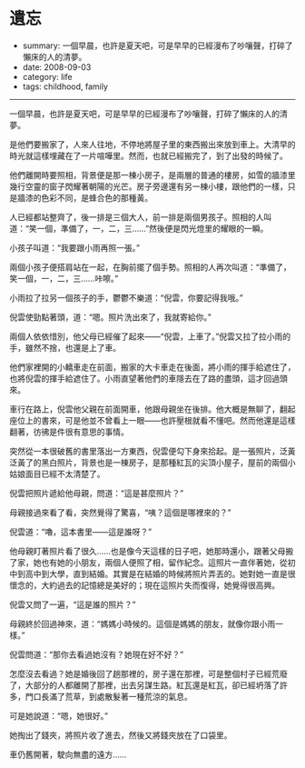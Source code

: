 # 遺忘

- summary: 一個早晨，也許是夏天吧，可是早早的已經漫布了吵嚷聲，打碎了懶床的人的清夢。
- date: 2008-09-03
- category: life
- tags: childhood, family

---------------


一個早晨，也許是夏天吧，可是早早的已經漫布了吵嚷聲，打碎了懶床的人的清夢。

是他們要搬家了，人來人往地，不停地將屋子里的東西搬出來放到車上。大清早的時光就這樣埋藏在了一片喧嘩里。然而，也就已經搬完了，到了出發的時候了。

他們離開時要照相，背景便是那一棟小房子，是兩層的普通的樓房，如雪的牆漆里幾行空靈的窗子閃耀著朝陽的光芒。房子旁邊還有另一棟小樓，跟他們的一樣，只是牆漆的色彩不同，是蜂合色的那種黃。

人已經都站整齊了，後一排是三個大人，前一排是兩個男孩子。照相的人叫道：“笑一個，準備了，一，二，三……”然後便是閃光燈里的耀眼的一瞬。

小孩子叫道：“我要跟小雨再照一張。”

兩個小孩子便搭肩站在一起，在胸前擺了個手勢。照相的人再次叫道：“準備了，笑一個，一，二，三……咔嚓。”

小雨拉了拉另一個孩子的手，鬱鬱不樂道：“倪雲，你要記得我哦。”

倪雲使勁點著頭，道：“嗯。照片洗出來了，我就寄給你。”

兩個人依依惜別，他父母已經催了起來——“倪雲，上車了。”倪雲又拉了拉小雨的手，雖然不捨，也還是上了車。

他們家裡開的小轎車走在前面，搬家的大卡車走在後面，將小雨的揮手給遮住了，也將倪雲的揮手給遮住了。小雨直望著他們的車隱去在了路的盡頭，這才回過頭來。

車行在路上，倪雲他父親在前面開車，他跟母親坐在後排。他大概是無聊了，翻起座位上的書來，可是他並不曾看上一眼——也許壓根就看不懂吧。然而他還是這樣翻著，彷彿是件很有意思的事情。

突然從一本很破舊的書里落出一方東西，倪雲便勾下身來拾起。是一張照片，泛黃泛黃了的黑白照片，背景也是一棟房子，是那種紅瓦的尖頂小屋子，屋前的兩個小姑娘面目已經不太清楚了。

倪雲把照片遞給他母親，問道：“這是甚麼照片？”

母親接過來看了看，突然覺得了驚喜，“咦？這個是哪裡來的？”

倪雲道：“嚕，這本書里——這是誰呀？”

他母親盯著照片看了很久……也是像今天這樣的日子吧，她那時還小，跟著父母搬了家，她也有她的小朋友，兩個人便照了相，留作紀念。這照片一直伴著她，從初中到高中到大學，直到結婚。其實是在結婚的時候將照片弄丟的。她對她一直是很懷念的，大約過去的記憶總是美好的；現在這照片失而復得，她覺得很高興。

倪雲又問了一遍，“這是誰的照片？”

母親終於回過神來，道：“媽媽小時候的。這個是媽媽的朋友，就像你跟小雨一樣。”

倪雲問道：“那你去看過她沒有？她現在好不好？”

怎麼沒去看過？她是婚後回了趟那裡的，房子還在那裡，可是整個村子已經荒廢了，大部分的人都離開了那裡，出去另謀生路。紅瓦還是紅瓦，卻已經坍落了許多，門口長滿了荒草，到處散髮著一種荒涼的氣息。

可是她說道：“嗯，她很好。”

她掏出了錢夾，將照片收了進去，然後又將錢夾放在了口袋里。

車仍舊開著，駛向無盡的遠方……
